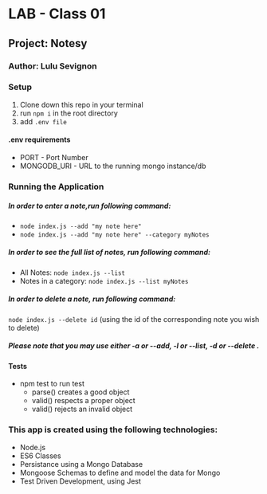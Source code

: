 # LAB - Class 01
## Project: Notesy
### Author: Lulu Sevignon

### Setup

1. Clone down this repo in your terminal
1. run `npm i` in the root directory
1. add `.env file`

#### .env requirements 

- PORT - Port Number
- MONGODB_URI - URL to the running mongo instance/db

### Running the Application

##### In order to enter a note,run following command:

- `node index.js --add "my note here"`
- `node index.js --add "my note here" --category myNotes`

##### In order to see the full list of notes, run following command:

- All Notes: `node index.js --list`
- Notes in a category: `node index.js --list myNotes`
 
##### In order to delete a note, run following command:

`node index.js --delete id` (using the id of the corresponding note you wish to delete)


#####  Please note that you may use either -a or --add, -l or --list, -d or --delete .

#### Tests
- npm test to run test
    - parse() creates a good object
    - valid() respects a proper object
    - valid() rejects an invalid object


### This app is created using the following technologies:
- Node.js
- ES6 Classes
- Persistance using a Mongo Database
- Mongoose Schemas to define and model the data for Mongo
- Test Driven Development, using Jest

